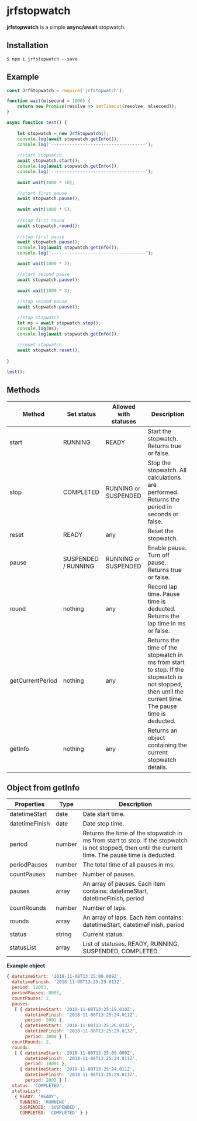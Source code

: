 # jrfstopwatch

**jrfstopwatch** is a simple **async/await** stopwatch.

## Installation
```
$ npm i jrfstopwatch --save
```

## Example
```js
const JrfStopwatch = require('jrfstopwatch');

function wait(mlsecond = 1000) {
    return new Promise(resolve => setTimeout(resolve, mlsecond));
}

async function test() {
    
    let stopwatch = new JrfStopwatch();
    console.log(await stopwatch.getInfo());
    console.log('------------------------------------');
    
    //start stopwatch
    await stopwatch.start();
    console.log(await stopwatch.getInfo());
    console.log('------------------------------------');
    
    await wait(1000 * 10);

    //start first pause
    await stopwatch.pause();
    
    await wait(1000 * 5);
    
    //stop first round
    await stopwatch.round();
    
    //stop first pause
    await stopwatch.pause();
    console.log(await stopwatch.getInfo());
    console.log('------------------------------------');

    await wait(1000 * 2);

    //start second pause
    await stopwatch.pause();
    
    await wait(1000 * 3);
    
    //stop second pause
    await stopwatch.pause();

    //stop stopwatch
    let ms = await stopwatch.stop();
    console.log(ms);
    console.log(await stopwatch.getInfo());
    
    //reset stopwatch
    await stopwatch.reset();
    
}

test();
```
## Methods

| Method | Set status | Allowed with statuses | Description |
|--|--|--|--|
| start | RUNNING | READY | Start the stopwatch. Returns true or false. |
| stop | COMPLETED | RUNNING or SUSPENDED | Stop the stopwatch. All calculations are performed. Returns the period in seconds or false. |
| reset | READY | any | Reset the stopwatch. |
| pause | SUSPENDED / RUNNING | RUNNING or SUSPENDED | Enable pause. Turn off pause. Returns true or false. |
| round | nothing | any | Record lap time. Pause time is deducted. Returns the lap time in ms or false. |
| getCurrentPeriod | nothing | any | Returns the time of the stopwatch in ms from start to stop. If the stopwatch is not stopped, then until the current time. The pause time is deducted. |
| getInfo | nothing | any | Returns an object containing the current stopwatch details. |

## Object from getInfo 

| Properties | Type | Description |
|--|--|--|
| datetimeStart | date | Date start time. |
| datetimeFinish | date | Date stop time. |
| period | number | Returns the time of the stopwatch in ms from start to stop. If the stopwatch is not stopped, then until the current time. The pause time is deducted. |
| periodPauses | number | The total time of all pauses in ms. |
| countPauses | number | Number of pauses. |
| pauses | array | An array of pauses. Each item contains: datetimeStart, datetimeFinish, period |
| countRounds | number | Number of laps. |
| rounds | array | An array of laps. Each item contains: datetimeStart, datetimeFinish, period |
| status | string | Current status. |
| statusList | array | List of statuses. READY, RUNNING, SUSPENDED, COMPLETED. |

**Example object**
```js
{ datetimeStart: '2018-11-08T13:25:09.009Z',
  datetimeFinish: '2018-11-08T13:25:29.013Z',
  period: 12003,
  periodPauses: 8001,
  countPauses: 2,
  pauses:
   [ { datetimeStart: '2018-11-08T13:25:19.010Z',
       datetimeFinish: '2018-11-08T13:25:24.011Z',
       period: 5001 },
     { datetimeStart: '2018-11-08T13:25:26.013Z',
       datetimeFinish: '2018-11-08T13:25:29.013Z',
       period: 3000 } ],
  countRounds: 2,
  rounds:
   [ { datetimeStart: '2018-11-08T13:25:09.009Z',
       datetimeFinish: '2018-11-08T13:25:24.011Z',
       period: 10001 },
     { datetimeStart: '2018-11-08T13:25:24.011Z',
       datetimeFinish: '2018-11-08T13:25:29.013Z',
       period: 2002 } ],
  status: 'COMPLETED',
  statusList:
   { READY: 'READY',
     RUNNING: 'RUNNING',
     SUSPENDED: 'SUSPENDED',
     COMPLETED: 'COMPLETED' } }
```

